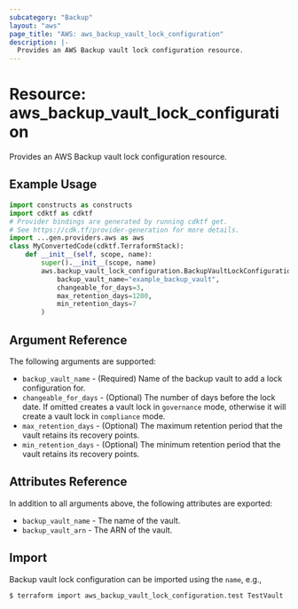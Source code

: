 ```yaml
---
subcategory: "Backup"
layout: "aws"
page_title: "AWS: aws_backup_vault_lock_configuration"
description: |-
  Provides an AWS Backup vault lock configuration resource.
---
```


# Resource: aws_backup_vault_lock_configuration

Provides an AWS Backup vault lock configuration resource.

## Example Usage

```python
import constructs as constructs
import cdktf as cdktf
# Provider bindings are generated by running cdktf get.
# See https://cdk.tf/provider-generation for more details.
import ...gen.providers.aws as aws
class MyConvertedCode(cdktf.TerraformStack):
    def __init__(self, scope, name):
        super().__init__(scope, name)
        aws.backup_vault_lock_configuration.BackupVaultLockConfiguration(self, "test",
            backup_vault_name="example_backup_vault",
            changeable_for_days=3,
            max_retention_days=1200,
            min_retention_days=7
        )
```

## Argument Reference

The following arguments are supported:

* `backup_vault_name` - (Required) Name of the backup vault to add a lock configuration for.
* `changeable_for_days` - (Optional) The number of days before the lock date. If omitted creates a vault lock in `governance` mode, otherwise it will create a vault lock in `compliance` mode.
* `max_retention_days` - (Optional) The maximum retention period that the vault retains its recovery points.
* `min_retention_days` - (Optional) The minimum retention period that the vault retains its recovery points.

## Attributes Reference

In addition to all arguments above, the following attributes are exported:

* `backup_vault_name` - The name of the vault.
* `backup_vault_arn` - The ARN of the vault.

## Import

Backup vault lock configuration can be imported using the `name`, e.g.,

```
$ terraform import aws_backup_vault_lock_configuration.test TestVault
```

<!-- cache-key: cdktf-0.17.0-pre.15 input-19f270ab82f404cf4301a3202ccad3a6b0d2d28f21bca580e5c0d9d70b8013a9 -->